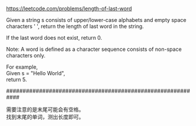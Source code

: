 https://leetcode.com/problems/length-of-last-word

Given a string s consists of upper/lower-case alphabets and empty space characters ' ', return the length of last word in the string.  

If the last word does not exist, return 0.  

Note: A word is defined as a character sequence consists of non-space characters only.  

For example,   
Given s = "Hello World",  
return 5.  


############################################################

需要注意的是末尾可能会有空格。  
找到末尾的单词，测出长度即可。  
